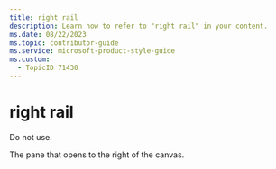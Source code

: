 ```yaml
---
title: right rail
description: Learn how to refer to "right rail" in your content.
ms.date: 08/22/2023
ms.topic: contributor-guide
ms.service: microsoft-product-style-guide
ms.custom:
  - TopicID 71430
---
```



# right rail

Do not use.  

The pane that opens to the right of the canvas.  

